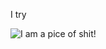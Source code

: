 I try



![I am a pice of shit!](https://github-readme-stats.vercel.app/api?username=sufil&show_icons=true&theme=light&border_radius=20&bg_color=49ECE3)
